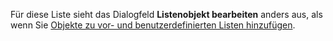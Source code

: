 <!-- markdownlint-disable-file MD041 -->
Für diese Liste sieht das Dialogfeld **Listenobjekt bearbeiten** anders aus, als wenn Sie [Objekte zu vor- und benutzerdefinierten Listen hinzufügen][1].

<!-- Referenced links -->
[1]: ../adding-items.md
